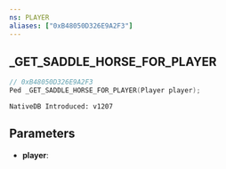 ```yaml
---
ns: PLAYER
aliases: ["0xB48050D326E9A2F3"]
---
```

## _GET_SADDLE_HORSE_FOR_PLAYER

```c
// 0xB48050D326E9A2F3
Ped _GET_SADDLE_HORSE_FOR_PLAYER(Player player);
```

```
NativeDB Introduced: v1207
```

## Parameters
* **player**:
